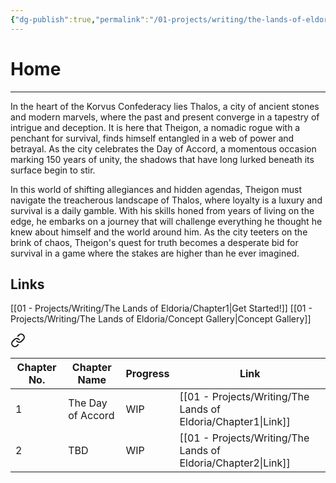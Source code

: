 ```yaml
---
{"dg-publish":true,"permalink":"/01-projects/writing/the-lands-of-eldoria/home/","tags":["gardenEntry"]}
---
```


# Home

---

In the heart of the Korvus Confederacy lies Thalos, a city of ancient stones and modern marvels, where the past and present converge in a tapestry of intrigue and deception. It is here that Theigon, a nomadic rogue with a penchant for survival, finds himself entangled in a web of power and betrayal. As the city celebrates the Day of Accord, a momentous occasion marking 150 years of unity, the shadows that have long lurked beneath its surface begin to stir.

In this world of shifting allegiances and hidden agendas, Theigon must navigate the treacherous landscape of Thalos, where loyalty is a luxury and survival is a daily gamble. With his skills honed from years of living on the edge, he embarks on a journey that will challenge everything he thought he knew about himself and the world around him. As the city teeters on the brink of chaos, Theigon's quest for truth becomes a desperate bid for survival in a game where the stakes are higher than he ever imagined.

## Links

[[01 - Projects/Writing/The Lands of Eldoria/Chapter1\|Get Started!]]
[[01 - Projects/Writing/The Lands of Eldoria/Concept Gallery\|Concept Gallery]]


<div class="transclusion internal-embed is-loaded"><a class="markdown-embed-link" href="/01-projects/writing/the-lands-of-eldoria/index/" aria-label="Open link"><svg xmlns="http://www.w3.org/2000/svg" width="24" height="24" viewBox="0 0 24 24" fill="none" stroke="currentColor" stroke-width="2" stroke-linecap="round" stroke-linejoin="round" class="svg-icon lucide-link"><path d="M10 13a5 5 0 0 0 7.54.54l3-3a5 5 0 0 0-7.07-7.07l-1.72 1.71"></path><path d="M14 11a5 5 0 0 0-7.54-.54l-3 3a5 5 0 0 0 7.07 7.07l1.71-1.71"></path></svg></a><div class="markdown-embed">





| Chapter No. | Chapter Name      | Progress | Link               |
| ----------- | ----------------- | -------- | ------------------ |
| 1           | The Day of Accord | WIP      | [[01 - Projects/Writing/The Lands of Eldoria/Chapter1\|Link]] |
| 2           | TBD               | WIP      | [[01 - Projects/Writing/The Lands of Eldoria/Chapter2\|Link]] |


</div></div>
